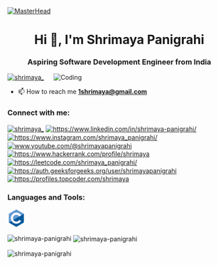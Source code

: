 [![MasterHead](https://cdn.pixabay.com/animation/2022/11/13/07/16/07-16-41-513_512.gif)](https://rishavchanda.io)

<h1 align="center">Hi 👋, I'm Shrimaya Panigrahi</h1>
<h3 align="center">Aspiring Software Development Engineer from India</h3>

<img align="right" alt="Coding" width="400" src="https://www.wingstechsolutions.com/wp-content/uploads/2022/03/full-stack-development.gif">

<p align="left"> <a href="https://twitter.com/shrimaya_" target="blank"><img src="https://img.shields.io/twitter/follow/shrimaya_?logo=twitter&style=for-the-badge" alt="shrimaya_" /></a> </p>

- 📫 How to reach me **1shrimaya@gmail.com**

<h3 align="left">Connect with me:</h3>
<p align="left">
<a href="https://twitter.com/shrimaya_" target="blank"><img align="center" src="https://raw.githubusercontent.com/rahuldkjain/github-profile-readme-generator/master/src/images/icons/Social/twitter.svg" alt="shrimaya_" height="30" width="40" /></a>
<a href="https://linkedin.com/in/https://www.linkedin.com/in/shrimaya-panigrahi/" target="blank"><img align="center" src="https://raw.githubusercontent.com/rahuldkjain/github-profile-readme-generator/master/src/images/icons/Social/linked-in-alt.svg" alt="https://www.linkedin.com/in/shrimaya-panigrahi/" height="30" width="40" /></a>
<a href="https://instagram.com/https://www.instagram.com/shrimaya_panigrahi/" target="blank"><img align="center" src="https://raw.githubusercontent.com/rahuldkjain/github-profile-readme-generator/master/src/images/icons/Social/instagram.svg" alt="https://www.instagram.com/shrimaya_panigrahi/" height="30" width="40" /></a>
<a href="https://www.youtube.com/c/www.youtube.com/@shrimayapanigrahi" target="blank"><img align="center" src="https://raw.githubusercontent.com/rahuldkjain/github-profile-readme-generator/master/src/images/icons/Social/youtube.svg" alt="www.youtube.com/@shrimayapanigrahi" height="30" width="40" /></a>
<a href="https://www.hackerrank.com/https://www.hackerrank.com/profile/shrimaya" target="blank"><img align="center" src="https://raw.githubusercontent.com/rahuldkjain/github-profile-readme-generator/master/src/images/icons/Social/hackerrank.svg" alt="https://www.hackerrank.com/profile/shrimaya" height="30" width="40" /></a>
<a href="https://www.leetcode.com/https://leetcode.com/shrimaya_panigrahi/" target="blank"><img align="center" src="https://raw.githubusercontent.com/rahuldkjain/github-profile-readme-generator/master/src/images/icons/Social/leet-code.svg" alt="https://leetcode.com/shrimaya_panigrahi/" height="30" width="40" /></a>
<a href="https://auth.geeksforgeeks.org/user/https://auth.geeksforgeeks.org/user/shrimayapanigrahi" target="blank"><img align="center" src="https://raw.githubusercontent.com/rahuldkjain/github-profile-readme-generator/master/src/images/icons/Social/geeks-for-geeks.svg" alt="https://auth.geeksforgeeks.org/user/shrimayapanigrahi" height="30" width="40" /></a>
<a href="https://www.topcoder.com/members/https://profiles.topcoder.com/shrimaya" target="blank"><img align="center" src="https://raw.githubusercontent.com/rahuldkjain/github-profile-readme-generator/master/src/images/icons/Social/topcoder.svg" alt="https://profiles.topcoder.com/shrimaya" height="30" width="40" /></a>
</p>

<h3 align="left">Languages and Tools:</h3>
<p align="left"> <a href="https://www.cprogramming.com/" target="_blank" rel="noreferrer"> <img src="https://raw.githubusercontent.com/devicons/devicon/master/icons/c/c-original.svg" alt="c" width="40" height="40"/> </a> </p>

<p><img align="left" src="https://github-readme-stats.vercel.app/api/top-langs?username=shrimaya-panigrahi&show_icons=true&locale=en&layout=compact" alt="shrimaya-panigrahi" /></p>

<p>&nbsp;<img align="center" src="https://github-readme-stats.vercel.app/api?username=shrimaya-panigrahi&show_icons=true&locale=en" alt="shrimaya-panigrahi" /></p>

<p><img align="center" src="https://github-readme-streak-stats.herokuapp.com/?user=shrimaya-panigrahi&" alt="shrimaya-panigrahi" /></p>
